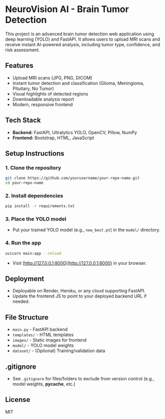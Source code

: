 # NeuroVision AI - Brain Tumor Detection

This project is an advanced brain tumor detection web application using deep learning (YOLO) and FastAPI. It allows users to upload MRI scans and receive instant AI-powered analysis, including tumor type, confidence, and risk assessment.

## Features
- Upload MRI scans (JPG, PNG, DICOM)
- Instant tumor detection and classification (Glioma, Meningioma, Pituitary, No Tumor)
- Visual highlights of detected regions
- Downloadable analysis report
- Modern, responsive frontend

## Tech Stack
- **Backend:** FastAPI, Ultralytics YOLO, OpenCV, Pillow, NumPy
- **Frontend:** Bootstrap, HTML, JavaScript

## Setup Instructions

### 1. Clone the repository
```bash
git clone https://github.com/yourusername/your-repo-name.git
cd your-repo-name
```

### 2. Install dependencies
```bash
pip install -r requirements.txt
```

### 3. Place the YOLO model
- Put your trained YOLO model (e.g., `new_best.pt`) in the `model/` directory.

### 4. Run the app
```bash
uvicorn main:app --reload
```
- Visit [http://127.0.0.1:8000](http://127.0.0.1:8000) in your browser.

## Deployment
- Deployable on Render, Heroku, or any cloud supporting FastAPI.
- Update the frontend JS to point to your deployed backend URL if needed.

## File Structure
- `main.py` - FastAPI backend
- `templates/` - HTML templates
- `images/` - Static images for frontend
- `model/` - YOLO model weights
- `dataset/` - (Optional) Training/validation data

## .gitignore
- See `.gitignore` for files/folders to exclude from version control (e.g., model weights, __pycache__, etc.)

## License
MIT 